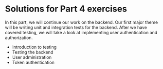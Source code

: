 # Solutions for Part 4 exercises

In this part, we will continue our work on the backend. Our first major theme will be writing unit and integration tests for the backend. After we have covered testing, we will take a look at implementing user authentication and authorization.

- Introduction to testing
- Testing the backend
- User administration
- Token authentication
